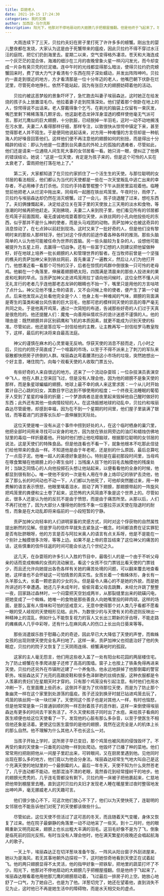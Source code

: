 ```yaml
---
title: 巨翅老人
date: 2021-10-15 17:24:30
categories: 我的文摘
author: 加西亚·马尔克斯
description: 阳光下，他那对不停地扇动的大翅膀几乎把棚屋撞翻。但是他终于飞起来了。埃丽森达眼看着他用他那兀鹰的翅膀扇动着，飞过最后一排房子的上空。她放心地舒了一口气，为了她自己，也是为了他。洋葱切完了，她还在望着他，直到消失不见为止，这时他已不再是她生活中的障碍物，而是水天相交处的虚点。
---
```


&emsp;&emsp;大雨连续下了三天，贝拉约夫妇在房子里打死了许许多多的螃蟹。刚出生的婴儿整夜都在发烧，大家认为这是由于死蟹带来的瘟疫，因此贝拉约不得不穿过水汪汪的庭院，把它们扔到海里去。星期二以来，空气变得格外凄凉。苍天和大海连成一个灰茫茫的混合体，海滩的细沙在三月的夜晚曾象火星一样闪闪发光，而今却变成一片杂有臭贝壳的烂泥塘。连中午时的光线都显得那么暗淡，使得贝拉约扔完螃蟹回来时，费了很大力气才看清有个东西在院子深处蠕动，并发出阵阵呻吟。贝拉约一直走到很近的地方，方才看清那是一位十分年迈的老人，他嘴巴朝下伏卧在烂泥里，尽管死命地挣扎，依然不能站起，因为有张巨大的翅膀妨碍着他的活动。 


&emsp;&emsp;贝拉约被这恶梦般的景象吓坏了，急忙跑去叫妻子埃丽森达，这时她正在给发烧的孩子头上放置湿毛巾。他拉着妻子走到院落深处。他们望着那个倒卧在地上的人，惊愕得说不出话来。老人穿戴得象个乞丐，在剃光的脑袋上仅留有一束灰发，嘴巴里剩下稀稀落落几颗牙齿，他这副老态龙钟浑身湿透的模样使他毫无气派可言。那对兀鹰似的巨大翅膀，十分肮脏，已经脱掉一半羽毛，这时一动不动地搁浅在污水里。夫妻二人看得那样仔细，那样专注，以致很快从惊愕中镇定下来，甚至觉得那老人并不陌生。于是便同他说起话来，对方用一种难懂的方言但却是一种航海人的好嗓音回答他们。这样他们便不再注意他的翅膀如何的别扭，而是得出十分精辟的结论：即认为他是一位遭到台风袭击的外轮上的孤独的遇难者，尽管如此，他们还是请来一位通晓人间生死大事的女邻居看一看。她只消一眼，便纠正了他俩的错误结论。她说：“这是一位天使，肯定是为孩子来的，但是这个可怜的人实在太衰老了，雷雨把他打落在地上了。” 


&emsp;&emsp;第二天，大家都知道了在贝拉约家抓住了一个活生生的天使。与那位聪明的女邻居的看法相反，他们都认为当代的天使都是一些在一次天堂叛乱中逃亡出来的幸存者，不必用棒子去打杀他。贝拉约手持着警棍整个下午从厨房里监视着他。临睡觉前他把老人从烂泥中拖出来，同母鸡一起圈在铁丝鸡笼里。午夜时分，雨停了。贝拉约与埃丽森达却仍然在消灭螃蟹。过了一会儿，孩子烧退醒了过来，想吃东西了。夫妇俩慷慨起来，决定给这位关在笼子里的天使放上三天用的淡水和食物，等涨潮的时候再把他赶走。天刚拂晓，夫妻二人来到院子里，他们看见所有的邻居都在鸡笼子前面围观，毫无虔诚地戏耍着那位天使，从铁丝网的小孔向他投些吃的东西，似乎那并不是什么神的使者，而是头马戏团的动物。贡萨加神父也被这奇异的消息惊动了，在七点钟以前赶到现场。这时又来了一批好奇的人，但是他们没有黎明时来的那些人那样轻浮，他们对这个俘虏的前途作着各种各样的推测。那些头脑简单的人认为他可能被任命为世界的首脑。另一些头脑较为复杂的人，设想他可能被提升为五星上将，去赢得一切战争。还有一些富于幻想的人则建议把他留做种籽，好在地球上培养一批长翅膀的人和管理世界的智者。在当牧师前曾是一个坚强的樵夫的贡萨加神父来到铁丝网前，首先重温了一遍教义，然后让人们为他打开门，他想凑近看一看那个可怜的汉子，后者在惊慌的鸡群中倒很象一只可怜的老母鸡。他躺在一个角落里，伸展着翅膀晒太阳，四围满是清晨来的那些人投进来的果皮和吃剩的早点。当贡萨加神父走进鸡笼用拉丁语向他问候时，这位全然不懂人间无礼言行的老者几乎连他那老态龙钟的眼睛也不抬一下，嘴里只是用他的方言咕哝了点什么。神父见他不懂上帝的语言，又不会问候上帝的使者，便产生了第一个疑点。后来他发现从近处看他完全是个人：他身上有一种难闻的气味，翅膀的背面满是寄生的藻类和被台风伤害的巨大羽毛，他那可悲的模样同天使的崇高的尊严毫无共同之处。于是他离开鸡笼，通过一次简短的布道，告诫那些好奇的人们过于天真是很危险的。他还提醒人们：魔鬼一向善用纵情欢乐的诡计迷惑不谨慎的人。他的理由是：既然翅膀并非区别鹞鹰和飞机的本质因素，就更不能成为识别天使的标准。尽管如此，他还是答应写一封信给他的主教，让主教再写一封信给罗马教皇陛下，这样，最后的判决将来自最高法庭。 


&emsp;&emsp;神父的谨慎在麻木的心灵里毫无反响。俘获天使的消息不胫而走，几小时之后，贝拉约的院子简直成了一个喧嚣的市场，以至于不得不派来上了刺刀的军队来驱散都快把房子挤倒的人群。埃丽森达弯着腰清扫这小市场的垃圾，突然她想出一个好主意，堵住院门，向每个观看天使的人收取门票五分。 


&emsp;&emsp;有些好奇的人来自很远的地方。还来了一个流动杂耍班；一位杂技演员表演空中飞人，他在人群上空来回飞过，但是没有人理会他，因为他的翅膀不是象天使的那样，而是象星球蝙蝠的翅膀。地球上最不幸的病人来这里求医：一个从儿时开始累计自己心跳的妇女，其数目字已达到不够使用的程度；一个终夜无法睡眠的葡萄牙人受到了星星的噪音的折磨；一个梦游病者总是夜里起来毁掉他自己醒时做好的东西；此外还有其他一些病情较轻的人。在这场振撼地球的动乱中，贝拉约和埃丽森达尽管疲倦，却感到幸福，因为在不到一个星期的时间里，他们屋子里装满了银钱，而等着进门的游客长队却一直伸展到天际处。 

 
&emsp;&emsp;这位天使是唯一没有从这个事件中捞到好处的人，在这个临时栖身的巢穴里，他把全部时间用来寻找可以安身的地方，因为放在铁丝网旁边的油灯和蜡烛仿佛地狱里的毒焰一样折磨着他。开始时他们想让他吃樟脑球，根据那位聪明的女邻居的说法，这是天使们的特殊食品。但是他连看也不看一下，就象他根本不吃那此信徒们给他带来的食品一样。不知道他是由于年老呢，还是别的什么原因，最后总算吃了一点茄子泥。他唯一超人的美德好象是耐心。特别是在最初那段时间里，当母鸡在啄食繁殖在他翅膀上的小寄生虫时；当残废人拔下他的羽毛去触摸他的残废处时；当缺乏同情心的人向他投掷石头想让他站起来，以便看看他的全身的时候，他都显到很有耐心。唯一使他不安的一次是有人用在牛身上烙印记的铁铲去烫他，他呆了那么长的时间动也不动一下，人们都以为他死了，可他却突然醒过来，用一种费解的语言表示愤怒，他眼里噙着泪水，扇动了两下翅膀，那翅膀带起的一阵旋风把鸡笼里的粪便和尘土卷了起来，这恐怖的大风简直不象是这个世界上的。尽管如此，很多人还是认为他的反抗不是由于愤怒，而是由于痛苦所至。从那以后，人们不再打扰他了，因为大部分人懂得他的耐性不象一位塞拉芬派天使在隐退时的耐性，而象是在大动乱即将来临前的一小段短暂的宁静。 


&emsp;&emsp;贡萨加神父向轻率的人们讲明家畜的灵感方式，同时对这个俘获物的自然属性提出断然的见解。但是罗马的信件早就失去紧急这一概念。时间都浪费在证实罪犯是否有肚脐眼呀，他的方言是否与阿拉米奥人的语言有点关系呀，他是不是能在一个别针上触摸很多次呀，等等上边。如果不是上帝的意旨结束了这位神父的痛苦的话，这些慎重的信件往返的时间可能会长达几个世纪之久。 


&emsp;&emsp;这几天，在杂耍班的许多引人入胜的节目中，最吸引人的是一个由于不听父母亲的话而变成蜘蛛的女孩的流动展览。看这个女孩不仅门票钱比看天使的门票钱少，而且还允许向她提出各色各样有关她的痛苦处境的问题，可以翻来覆去地查看她，这样谁也不会怀疑这一可怕情景的真实性。女孩长着一个蜘蛛体形，身长有一头羊那么大，长着一颗悲哀的少女的头。但是最令人痛心的不是她的外貌，而是她所讲述的不幸遭遇。她还几乎未成年时，偷偷背着父母去跳舞，未经允许跳了整整一夜，回家路过森林时，一个闷雷把天空划成两半，从那裂缝里出来的硫磺闪电，把她变成了一个蜘蛛。她唯一的食物是那些善良人向她嘴里投的碎肉球。这样的场面，是那么富有人情味和可怕的惩戒意义，无意中使得那个对人类几乎看都不愿看一眼的受人岐视的天使相形见绌。此外，为数很少的与天使有关的奇迹则反映出一种精神上的混乱，例如什么不能恢复视力的盲人又长出三颗新的牙齿呀，不能走路的瘫痪病人几乎中彩呀，还有什么在麻风病人的伤口上长出向日葵来等等。 


&emsp;&emsp;那些消遣娱乐胜于慰藉心灵的奇迹，因此早已大大降低了天使的声誉，而蜘蛛女孩的出现则使天使完全名声扫地了。这样一来，贡萨加神父也彻底治好了他的失眠症，贝拉约的院子又恢复了三天阴雨连绵、螃蟹满地时的孤寂。 


&emsp;&emsp;这家的主人毫无怨言，他们用这些收入盖了一处有阳台和花园的两层楼住宅。为了防止螃蟹在冬季爬进屋子还修了高高的围墙。窗子上也按上了铁条免得再进来天使。贝拉约还另外在市镇附近建了一个养兔场，他永远地辞掉了他那倒霉的警官职务。埃丽森达买了光亮的高跟皮鞋和很多色泽鲜艳的丝绸衣服，这种衣服都是令人羡慕的贵妇们在星期天时才穿的。只有那个鸡笼没有引起注意。有时他们也用水冲刷一下，在里面撒上些药水，这倒并不是为了优待那位天使，而是为了防止那个象幽灵一样在这个家里到处游荡的瘟疫。孩子还没到换牙时就已钻进鸡笼去玩了，鸡笼的铁丝网一块一块烂掉了。天使同这个孩子也是对其他人一样，有时也恼怒，但是他常常是象一只普通驯顺的狗一样忍耐着孩子的恶作剧，这样一来倒使得埃丽森达有更多的时间去干家务活了。不久天使和孩子同时出了水痘。来给孩子看病的医生顺便也给这位天使看了一下，发现他的心脏有那么多杂音，以至于使医生不相信他还象是活着。更使这位医生震惊的是他的翅膀，竟然在这完全是人的机体上长的那么自然。他不理解为什么其他人不也长这么一对。 


&emsp;&emsp;当孩子开始上学时，这所房子早已变旧，那个鸡笼也被风雨的侵蚀毁坏了。不再受约束的天使象一只垂死的动物一样到处爬动。他毁坏了已播了种的菜地。他们常常用扫把刚把他从一间屋子里赶出来，可转眼间，又在厨房里遇到他。见他同时出现在那么多的地方，他们竟以为他会分身法。埃丽森达经常生气地大叫自己是这个充满天使的地狱里的一个最倒霉的人。最后一年冬天，天使不知为什么突然苍老了，几乎连动都不能动，他那混浊不清的老眼，竟然昏花到经常撞树干的地步。他的翅膀光秃秃的，几乎连毛管都没有剩下。贝拉约用一床被子把他裹起来，仁慈地把他带到棚屋里去睡。直到这时贝拉约夫妇才发现老人睡在暖屋里过夜时整宿地发出呻吟声，毫无挪威老人的天趣可言。 


&emsp;&emsp;他们很少放心不下，可这次他们放心不下了，他们以为天使快死了，连聪明的女邻居也不能告诉他们对死了的天使都该做些什么。 


&emsp;&emsp;尽管如此，这位天使不但活过了这可恶的冬天，而且随着天气变暖，身体又恢复了过来。他在院子最僻静的角落里一动不动地呆了一些天。到十二月时，他的眼睛重新又明亮起来，翅膀上也长出粗大丰满的羽毛。这羽毛好像不是为了飞，倒象是临死前的回光反照。有时当没有人理会他时，他在满天繁星的夜晚还会唱起航海人的歌子。 


&emsp;&emsp;一天上午，埃丽森达正在切洋葱块准备午饭，一阵风从阳台窗子外刮进屋来，她以为是海风，若无其事地朝外边探视一下，这时她惊奇地看到天使正在试着起飞。他的两只翅膀显得不太灵活，他的指甲好象一把铁犁，把地里的蔬菜打坏了不少。阳光下，他那对不停地扇动的大翅膀几乎把棚屋撞翻。但是他终于飞起来了。埃丽森达眼看着他用他那兀鹰的翅膀扇动着，飞过最后一排房子的上空。她放心地舒了一口气，为了她自己，也是为了他。洋葱切完了，她还在望着他，直到消失不见为止，这时他已不再是她生活中的障碍物，而是水天相交处的虚点。 
